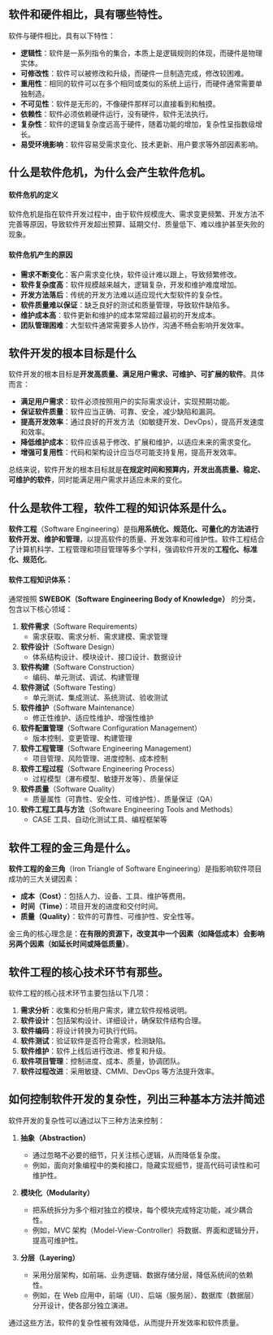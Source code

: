 ## 软件和硬件相比，具有哪些特性。

软件与硬件相比，具有以下特性：

- **逻辑性**：软件是一系列指令的集合，本质上是逻辑规则的体现，而硬件是物理实体。
- **可修改性**：软件可以被修改和升级，而硬件一旦制造完成，修改较困难。
- **重用性**：相同的软件可以在多个相同或类似的系统上运行，而硬件通常需要单独制造。
- **不可见性**：软件是无形的，不像硬件那样可以直接看到和触摸。
- **依赖性**：软件必须依赖硬件运行，没有硬件，软件无法执行。
- **复杂性**：软件的逻辑复杂度远高于硬件，随着功能的增加，复杂性呈指数级增长。
- **易受环境影响**：软件容易受需求变化、技术更新、用户要求等外部因素影响。

## 什么是软件危机，为什么会产生软件危机。

#### **软件危机的定义**

软件危机是指在软件开发过程中，由于软件规模庞大、需求变更频繁、开发方法不完善等原因，导致软件开发超出预算、延期交付、质量低下、难以维护甚至失败的现象。

#### **软件危机产生的原因**

- **需求不断变化**：客户需求变化快，软件设计难以跟上，导致频繁修改。
- **软件复杂度高**：软件规模越来越大，逻辑复杂，开发和维护难度增加。
- **开发方法落后**：传统的开发方法难以适应现代大型软件的复杂性。
- **软件质量难以保证**：缺乏良好的测试和质量管理，导致软件缺陷多。
- **维护成本高**：软件更新和维护的成本常常超过最初的开发成本。
- **团队管理困难**：大型软件通常需要多人协作，沟通不畅会影响开发效率。

## 软件开发的根本目标是什么

软件开发的根本目标是**开发高质量、满足用户需求、可维护、可扩展的软件**。具体而言：

- **满足用户需求**：软件必须按照用户的实际需求设计，实现预期功能。
- **保证软件质量**：软件应当正确、可靠、安全，减少缺陷和漏洞。
- **提高开发效率**：通过良好的开发方法（如敏捷开发、DevOps），提高开发速度和效率。
- **降低维护成本**：软件应该易于修改、扩展和维护，以适应未来的需求变化。
- **增强可复用性**：代码和架构设计应当尽可能支持复用，提高开发效率。

总结来说，软件开发的根本目标就是**在规定时间和预算内，开发出高质量、稳定、可维护的软件**，同时能满足用户需求并适应未来的变化。

## 什么是软件工程，软件工程的知识体系是什么。

**软件工程**（Software Engineering）是指**用系统化、规范化、可量化的方法进行软件开发、维护和管理**，以提高软件的质量、开发效率和可维护性。软件工程结合了计算机科学、工程管理和项目管理等多个学科，强调软件开发的**工程化、标准化、规范化**。

#### 软件工程知识体系：

通常按照 **SWEBOK（Software Engineering Body of Knowledge）** 的分类，包含以下核心领域：

1. **软件需求**（Software Requirements）
    - 需求获取、需求分析、需求建模、需求管理
2. **软件设计**（Software Design）
    - 体系结构设计、模块设计、接口设计、数据设计
3. **软件构建**（Software Construction）
    - 编码、单元测试、调试、构建管理
4. **软件测试**（Software Testing）
    - 单元测试、集成测试、系统测试、验收测试
5. **软件维护**（Software Maintenance）
    - 修正性维护、适应性维护、增强性维护
6. **软件配置管理**（Software Configuration Management）
    - 版本控制、变更管理、构建管理
7. **软件工程管理**（Software Engineering Management）
    - 项目管理、风险管理、进度控制、成本控制
8. **软件工程过程**（Software Engineering Process）
    - 过程模型（瀑布模型、敏捷开发等）、质量保证
9. **软件质量**（Software Quality）
    - 质量属性（可靠性、安全性、可维护性）、质量保证（QA）
10. **软件工程工具与方法**（Software Engineering Tools and Methods）
	- CASE 工具、自动化测试工具、编程框架等

## 软件工程的金三角是什么。

**软件工程的金三角**（Iron Triangle of Software Engineering）是指影响软件项目成功的三大关键因素：

- **成本（Cost）**：包括人力、设备、工具、维护等费用。
- **时间（Time）**：项目开发的进度和交付时间。
- **质量（Quality）**：软件的可靠性、可维护性、安全性等。

金三角的核心理念是：**在有限的资源下，改变其中一个因素（如降低成本）会影响另两个因素（如延长时间或降低质量）**。

## 软件工程的核心技术环节有那些。

软件工程的核心技术环节主要包括以下几项：

1. **需求分析**：收集和分析用户需求，建立软件规格说明。
2. **软件设计**：包括架构设计、详细设计，确保软件结构合理。
3. **软件编码**：将设计转换为可执行代码。
4. **软件测试**：验证软件是否符合需求，检测缺陷。
5. **软件维护**：软件上线后进行改进、修复和升级。
6. **软件项目管理**：控制进度、成本、质量，协调团队。
7. **软件过程改进**：采用敏捷、CMMI、DevOps 等方法提升效率。

## 如何控制软件开发的复杂性，列出三种基本方法并简述

软件开发的复杂性可以通过以下三种方法来控制：

1. **抽象（Abstraction）**
    
    - 通过忽略不必要的细节，只关注核心逻辑，从而降低复杂度。
    - 例如，面向对象编程中的类和接口，隐藏实现细节，提高代码可读性和可维护性。
2. **模块化（Modularity）**
    
    - 把系统拆分为多个相对独立的模块，每个模块完成特定功能，减少耦合性。
    - 例如，MVC 架构（Model-View-Controller）将数据、界面和逻辑分开，提高可维护性。
3. **分层（Layering）**
    
    - 采用分层架构，如前端、业务逻辑、数据存储分层，降低系统间的依赖性。
    - 例如，在 Web 应用中，前端（UI）、后端（服务层）、数据库（数据层）分开设计，使各部分独立演进。

通过这些方法，软件的复杂性被有效降低，从而提升开发效率和软件质量。
